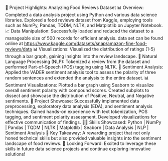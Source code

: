 🚀 Project Highlights: Analyzing Food Reviews Dataset
📊 Overview:
Completed a data analysis project using Python and various data science libraries.
Explored a food reviews dataset from Kaggle, employing tools such as NumPy, Pandas, TQDM, NLTK, and Matplotlib on Jupyter Notebook.
📈 Data Manipulation:
Successfully loaded and reduced the dataset to a manageable size of 500 records for efficient analysis.
data set can be found online at https://www.kaggle.com/datasets/snap/amazon-fine-food-reviews/data
📊 Visualizations:
Visualized the distribution of ratings (1-5) through a bar graph, gaining insights into the review landscape.
📝 Natural Language Processing (NLP):
Tokenized a review from the dataset and performed Part-of-Speech (POS) tagging using NLTK.
🧠 Sentiment Analysis:
Applied the VADER sentiment analysis tool to assess the polarity of three random sentences and extended the analysis to the entire dataset.
📊 Sentiment Visualizations:
Plotted a bar graph using Seaborn to visualize overall sentiment polarity with compound scores.
Created subplots to dissect and showcase the distribution of Positive, Neutral, and Negative sentiments.
📄 Project Showcase:
Successfully implemented data preprocessing, exploratory data analysis (EDA), and sentiment analysis techniques.
Gained hands-on experience with text tokenization, POS tagging, and sentiment polarity assessment.
Developed visualizations for effective communication of findings.
👩‍💻 Skills Showcased:
Python | NumPy | Pandas | TQDM | NLTK | Matplotlib | Seaborn | Data Analysis | NLP | Sentiment Analysis
📌 Key Takeaway:
A rewarding project that not only honed technical skills but also provided valuable insights into the sentiment landscape of food reviews.
🚀 Looking Forward:
Excited to leverage these skills in future data science projects and continue exploring innovative solutions!

